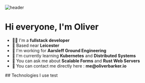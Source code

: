 ![header](https://capsule-render.vercel.app/api?type=waving&color=auto&height=300&section=header&text=Oliver%20Barker&fontSize=90&animation=fadeIn&fontAlignY=38&desc=Fullstack%20Developer&descAlignY=51&descAlign=62)
# Hi everyone, I'm Oliver
  <ul>
    <li>👨‍🔧 I'm a <b>fullstack developer</b></li>
    <li>📍 Based near <b>Leicester</b></li>
    <li>🏢 I'm working for <b>Aarsleff Ground Engineering</b></li>
    <li>🌱 I'm currently learning <b>Kubernetes</b> and <b>Distributed Systems</b></li>
    <li>💬 You can ask me about <b>Scalable Forms</b> and <b>Rust Web Servers</b></li>
    <li>📮 You can contact me directly here : <b>me@oliverbarker.io</b>
  </ul>
## Technologies I use
test

